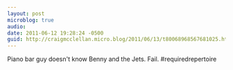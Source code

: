 ```yaml
---
layout: post
microblog: true
audio: 
date: 2011-06-12 19:28:24 -0500
guid: http://craigmcclellan.micro.blog/2011/06/13/t80068968567681025.html
---
```

Piano bar guy doesn't know Benny and the Jets. Fail. #requiredrepertoire
